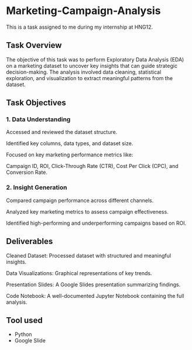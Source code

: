 # Marketing-Campaign-Analysis
This is a task assigned to me during my internship at HNG12.
## Task Overview
The objective of this task was to perform Exploratory Data Analysis (EDA) on a marketing dataset to uncover key insights that can guide strategic decision-making. The analysis involved data cleaning, statistical exploration, and visualization to extract meaningful patterns from the dataset.
## Task Objectives

### 1. Data Understanding

Accessed and reviewed the dataset structure.

Identified key columns, data types, and dataset size.

Focused on key marketing performance metrics like:

Campaign ID, ROI, Click-Through Rate (CTR), Cost Per Click (CPC), and Conversion Rate.

### 2. Insight Generation

Compared campaign performance across different channels.

Analyzed key marketing metrics to assess campaign effectiveness.

Identified high-performing and underperforming campaigns based on ROI.
## Deliverables

Cleaned Dataset: Processed dataset with structured and meaningful insights.

Data Visualizations: Graphical representations of key trends.

Presentation Slides: A Google Slides presentation summarizing findings.

Code Notebook: A well-documented Jupyter Notebook containing the full analysis.
## Tool used
* Python
*  Google Slide
